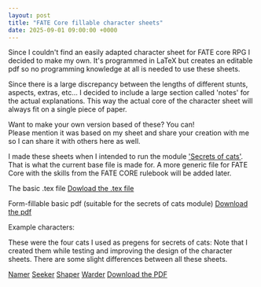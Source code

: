 ```yaml
---
layout: post
title: "FATE Core fillable character sheets"
date: 2025-09-01 09:00:00 +0000
---
```



Since I couldn't find an easily adapted character sheet for FATE core RPG I decided to make my own. 
It's programmed in LaTeX but creates an editable pdf so no programming knowledge at all is needed to use these sheets.

Since there is a large discrepancy between the lengths of different stunts, aspects, extras, etc... I decided to include a large section called 'notes' for the actual explanations.
This way the actual core of the character sheet will always fit on a single piece of paper. 

Want to make your own version based of these? 
You can!  
Please mention it was based on my sheet and share your creation with me so I can share it with others here as well. 

I made these sheets when I intended to run the module ['Secrets of cats'](https://evilhat.com/product/secrets-of-cats/). That is what the current base file is made for. A more generic file for FATE Core with the skills from the FATE CORE rulebook will be added later.

The basic .tex file 
[Dowload the .tex file](creations/FATE_CORE_charactersheets/FATE_CORE_charactersheet.tex)

Form-fillable basic pdf (suitable for the secrets of cats module)
[Download the pdf](creations/FATE_CORE_charactersheets/FATE_CORE_charactersheet.pdf)


Example characters:

These were the four cats I used as pregens for secrets of cats:
Note that I created them while testing and improving the design of the character sheets. There are some slight differences between all these sheets.

[Namer](/files/Pregen-Namer.pdf)
[Seeker](/files/Pregen-Seeker.pdf)
[Shaper](/files/Pregen-Shaper.pdf)
[Warder](/files/Pregen-Warder.pdf)
 [Download the PDF](/files/Pregen-Suki-Seeker.pdf)
